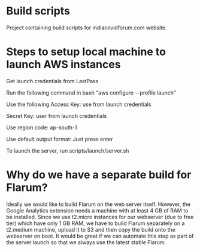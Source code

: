 # Build scripts
Project containing build scripts for indiacovidforum.com website.

# Steps to setup local machine to launch AWS instances 
Get launch credentials from LastPass

Run the following command in bash "aws configure --profile launch"

Use the following
Access Key: use from launch credentials

Secret Key: user from launch credentials

Use region code: ap-south-1

Use default output format: Just press enter

To launch the server, run scripts/launch/server.sh

# Why do we have a separate build for Flarum?
Ideally we would like to build Flarum on the web server itself. However, the Google Analytics extension needs a machine with at least 4 GB of RAM to be installed. Since we use t2.micro instances for our webserver (due to free tier) which have only 1 GB RAM, we have to build Flarum separately on a t2.medium machine, upload it to S3 and then copy the build onto the webserver on boot. It would be great if we can automate this step as part of the server launch so that we always use the latest stable Flarum.
